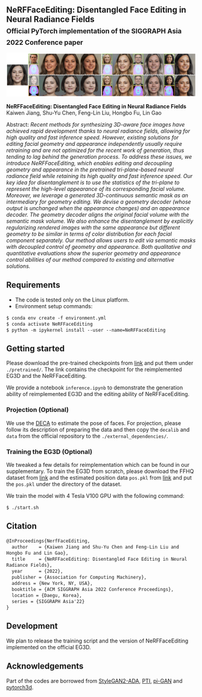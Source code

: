 ## NeRFFaceEditing: Disentangled Face Editing in Neural Radiance Fields<br><sub>Official PyTorch implementation of the SIGGRAPH Asia 2022 Conference paper</sub>

![Teaser image](./docs/teaser.png)

**NeRFFaceEditing: Disentangled Face Editing in Neural Radiance Fields**<br>
Kaiwen Jiang, Shu-Yu Chen, Feng-Lin Liu, Hongbo Fu, Lin Gao<br>

Abstract: *Recent methods for synthesizing 3D-aware face images have achieved rapid development thanks to neural radiance fields, allowing for high quality and fast inference speed. However, existing solutions for editing facial geometry and appearance independently usually require retraining and are not optimized for the recent work of generation, thus tending to lag behind the generation process. To address these issues, we introduce NeRFFaceEditing, which enables editing and decoupling geometry and appearance in the pretrained tri-plane-based neural radiance field while retaining its high quality and fast inference speed. Our key idea for disentanglement is to use the statistics of the tri-plane to represent the high-level appearance of its corresponding facial volume. Moreover, we leverage a generated 3D-continuous semantic mask as an intermediary for geometry editing. We devise a geometry decoder (whose output is unchanged when the appearance changes) and an appearance decoder. The geometry decoder aligns the original facial volume with the semantic mask volume. We also enhance the disentanglement by explicitly regularizing rendered images with the same appearance but different geometry to be similar in terms of color distribution for each facial component separately. Our method allows users to edit via semantic masks with decoupled control of geometry and appearance. Both qualitative and quantitative evaluations show the superior geometry and appearance control abilities of our method compared to existing and alternative solutions.*

## Requirements
* The code is tested only on the Linux platform.
* Environment setup commands:
```shell
$ conda env create -f environment.yml
$ conda activate NeRFFaceEditing
$ python -m ipykernel install --user --name=NeRFFaceEditing
```

## Getting started
Please download the pre-trained checkpoints from [link](https://drive.google.com/file/d/1PEtz2_TtxB6MTdaaoV8ya3eBlOJsjQkp/view?usp=share_link) and put them under `./pretrained/`. The link contains the checkpoint for the reimplemented EG3D and the NeRFFaceEditing.

We provide a notebook `inference.ipynb` to demonstrate the generation ability of reimplemented EG3D and the editing ability of NeRFFaceEditing.

### Projection (Optional)
We use the [DECA](https://github.com/YadiraF/DECA) to estimate the pose of faces.
For projection, please follow its description of preparing the data and then copy the `decalib` and `data` from the official repository to the `./external_dependencies/`.

### Training the EG3D (Optional)
We tweaked a few details for reimplementation which can be found in our supplementary.
To train the EG3D from scratch, please download the FFHQ dataset from [link](https://github.com/NVlabs/ffhq-dataset) and the estimated position data `pos.pkl` from [link](https://drive.google.com/file/d/1t7SVoZ12O_l0WwAGt16v5qWQTXW-6WFZ/view?usp=sharing) and put the `pos.pkl` under the directory of the dataset.

We train the model with 4 Tesla V100 GPU with the following command:
```shell
$ ./start.sh
```

## Citation
```
@InProceedings{NerfFaceEditing,
  author    = {Kaiwen Jiang and Shu-Yu Chen and Feng-Lin Liu and Hongbo Fu and Lin Gao},
  title     = {NeRFFaceEditing: Disentangled Face Editing in Neural Radiance Fields},
  year      = {2022},
  publisher = {Association for Computing Machinery},
  address = {New York, NY, USA},
  booktitle = {ACM SIGGRAPH Asia 2022 Conference Proceedings},
  location = {Daegu, Korea},
  series = {SIGGRAPH Asia'22}
}
```

## Development
We plan to release the training script and the version of NeRFFaceEditing implemented on the official EG3D.

## Acknowledgements
Part of the codes are borrowed from [StyleGAN2-ADA](https://github.com/NVlabs/stylegan2-ada-pytorch), [PTI](https://github.com/danielroich/PTI), [pi-GAN](https://github.com/marcoamonteiro/pi-GAN) and [pytorch3d](https://github.com/facebookresearch/pytorch3d).